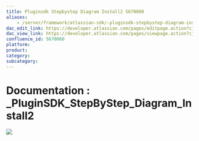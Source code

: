 ```yaml
---
title: Pluginsdk Stepbystep Diagram Install2 5670060
aliases:
    - /server/framework/atlassian-sdk/-pluginsdk-stepbystep-diagram-install2-5670060.html
dac_edit_link: https://developer.atlassian.com/pages/editpage.action?cjm=wozere&pageId=5670060
dac_view_link: https://developer.atlassian.com/pages/viewpage.action?cjm=wozere&pageId=5670060
confluence_id: 5670060
platform:
product:
category:
subcategory:
---
```

# Documentation : \_PluginSDK\_StepByStep\_Diagram\_Install2

<img src="/server/framework/atlassian-sdk/images/5865608.png" class="gliffy-macro-image" />


















































































































































































































































































































